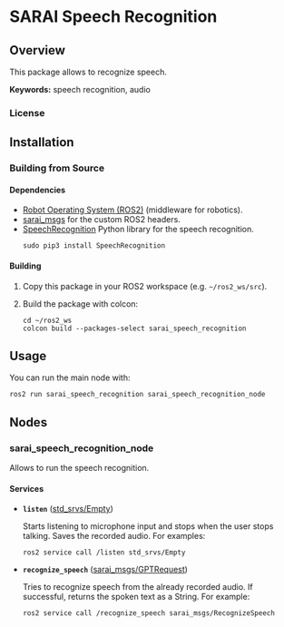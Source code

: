 # SARAI Speech Recognition

## Overview

This package allows to recognize speech.

**Keywords:** speech recognition, audio

### License

## Installation

### Building from Source

#### Dependencies

- [Robot Operating System (ROS2)](https://docs.ros.org/en/humble/index.html) (middleware for robotics).
- [sarai_msgs](https://gitlab.kit.edu/kit/iar/sarai/software/ros2/sarai-standalone/sarai_msgs) for the custom ROS2 headers.
- [SpeechRecognition](https://pypi.org/project/SpeechRecognition/) Python library for the speech recognition.
    ```
    sudo pip3 install SpeechRecognition
    ```

#### Building

1) Copy this package in your ROS2 workspace (e.g. `~/ros2_ws/src`).

2) Build the package with colcon:
    ```
    cd ~/ros2_ws
    colcon build --packages-select sarai_speech_recognition
    ```

## Usage

You can run the main node with:
```
ros2 run sarai_speech_recognition sarai_speech_recognition_node
```

## Nodes

### sarai_speech_recognition_node

Allows to run the speech recognition.

#### Services

* **`listen`** ([std_srvs/Empty](http://docs.ros.org/en/noetic/api/std_srvs/html/srv/Empty.html))
    
    Starts listening to microphone input and stops when the user stops talking. Saves the recorded audio. For examples:
    ```
    ros2 service call /listen std_srvs/Empty
    ```

* **`recognize_speech`** ([sarai_msgs/GPTRequest](https://gitlab.kit.edu/kit/iar/sarai/software/ros2/sarai-standalone/sarai_msgs/-/blob/main/srv/GPTRequest.srv))
        
    Tries to recognize speech from the already recorded audio. If successful, returns the spoken text as a String. For example:
    ```
    ros2 service call /recognize_speech sarai_msgs/RecognizeSpeech
    ```

